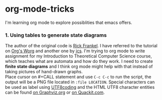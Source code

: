 # org-mode-tricks
I'm learning org mode to explore possiblities that emacs offers.

### 1. Using tables to generate state diagrams
  The author of the original code is [Rick Frankel](http://article.gmane.org/gmane.emacs.orgmode/73854).
  I have referred to the tutorial on [Org's Worg](http://orgmode.org/worg/org-tutorials/org-dot-diagrams.html) and another one by [jcs](http://irreal.org/blog/?p=2866).
  I'm trying to org mode to write assignment for my Introduction to Theoretical Computer Science course, which teaches what are automata and how do they work. I need to create **finite state diagrams** and I think org mode might help with that instead of taking pictures of hand-drawn graphs.  
  Place cursor on #+CALL statement and use `C-c C-c` to run the script, the output will be a PNG file located in `:file LOCATION`.
Special characters can be used as label using [UTF8coding](http://www.graphviz.org/content/FaqSymbols) and the HTML UTF8 character entities can be found [on Graphviz.org](http://www.graphviz.org/doc/char.html) or [on Quackit.com](https://www.quackit.com/character_sets/html5_entities/html5_entities_all.cfm).
